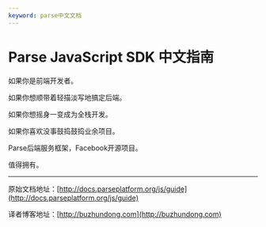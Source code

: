 ```yaml
---
keyword: parse中文文档
---
```


# Parse JavaScript SDK 中文指南

如果你是前端开发者。

如果你想顺带着轻描淡写地搞定后端。

如果你想摇身一变成为全栈开发。

如果你喜欢没事鼓捣鼓捣业余项目。

Parse后端服务框架，Facebook开源项目。

值得拥有。

---

原始文档地址：[http://docs.parseplatform.org/js/guide](http://docs.parseplatform.org/js/guide)

译者博客地址：[http://buzhundong.com](http://buzhundong.com)

